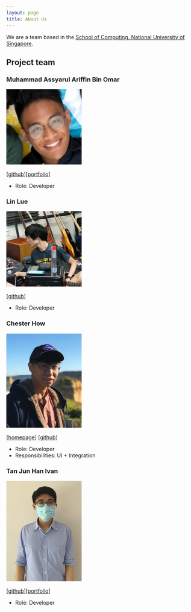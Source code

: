 ```yaml
---
layout: page
title: About Us
---
```


We are a team based in the [School of Computing, National University of Singapore](http://www.comp.nus.edu.sg).

## Project team

### Muhammad Assyarul Ariffin Bin Omar

<img src="images/assyarul.png" width="200px">

[[github](https://github.com/assyarul)][[portfolio](team/assyarul.html)]

* Role: Developer

### Lin Lue

<img src="images/lue97.png" width="200px">

[[github](https://github.com/lue97)]

* Role: Developer

### Chester How

<img src="images/chesterhow.png" width="200px">

[[homepage](https://chester.how)]
[[github](https://github.com/chesterhow)]

* Role: Developer
* Responsibilities: UI + Integration

### Tan Jun Han Ivan

<img src="images/ivantjh.png" width="200px">

[[github](https://github.com/ivantjh)][[portfolio](team/ivantjh.html)]

* Role: Developer
